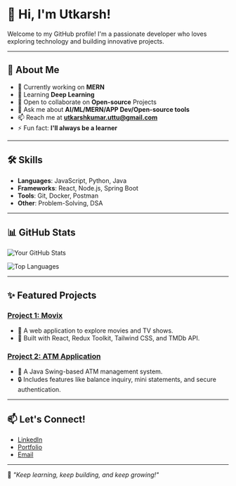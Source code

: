 # 👋 Hi, I'm Utkarsh!

Welcome to my GitHub profile! I'm a passionate developer who loves exploring technology and building innovative projects.

---

## 🚀 About Me

- 🔭 Currently working on **MERN**
- 🌱 Learning **Deep Learning**
- 👯 Open to collaborate on **Open-source** Projects
- 💬 Ask me about **AI/ML/MERN/APP Dev/Open-source tools**
- 📫 Reach me at **utkarshkumar.uttu@gmail.com**
- ⚡ Fun fact: **I'll always be a learner**

---

## 🛠️ Skills

- **Languages**: JavaScript, Python, Java
- **Frameworks**: React, Node.js, Spring Boot
- **Tools**: Git, Docker, Postman
- **Other**: Problem-Solving, DSA

---

## 📊 GitHub Stats

![Your GitHub Stats](https://github-readme-stats.vercel.app/api?username=ukumar0&show_icons=true&theme=radical)

![Top Languages](https://github-readme-stats.vercel.app/api/top-langs/?username=ukumar0&layout=compact&theme=radical)

---

## ✨ Featured Projects

### [Project 1: Movix](https://github.com/ukumar0/movix)
- 🎥 A web application to explore movies and TV shows.
- 🚀 Built with React, Redux Toolkit, Tailwind CSS, and TMDb API.

### [Project 2: ATM Application](https://github.com/ukumar0/atm-application)
- 🏦 A Java Swing-based ATM management system.
- 🔒 Includes features like balance inquiry, mini statements, and secure authentication.

---

## 📫 Let's Connect!

- [LinkedIn](https://www.linkedin.com/in/utkarsh-kumar-022175143/)
- [Portfolio](#)
- [Email](mailto:utkarshkumar.uttu@gmail.com)

---

🌟 _"Keep learning, keep building, and keep growing!"_
